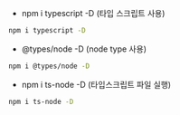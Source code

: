 - npm i typescript -D (타입 스크립트 사용)

```bash
npm i typescript -D
```

- @types/node -D (node type 사용)

```bash
npm i @types/node -D
```

- npm i ts-node -D (타입스크립트 파일 실행)

```bash
npm i ts-node -D
```